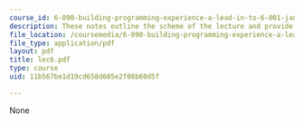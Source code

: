 ```yaml
---
course_id: 6-090-building-programming-experience-a-lead-in-to-6-001-january-iap-2005
description: These notes outline the scheme of the lecture and provide study problems.
file_location: /coursemedia/6-090-building-programming-experience-a-lead-in-to-6-001-january-iap-2005/11b567be1d19cd658d605e2f08b60d5f_lec6.pdf
file_type: application/pdf
layout: pdf
title: lec6.pdf
type: course
uid: 11b567be1d19cd658d605e2f08b60d5f

---
```

None